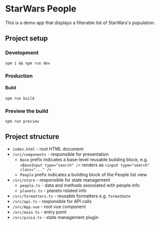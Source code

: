 # StarWars People

This is a demo app that displays a filterable list of StarWars's population.

## Project setup

### Development

```
npm i && npm run dev
```

### Production

#### Build

```
npm run build
```

### Preview the build

```
npm run preview
```

## Project structure

- `index.html` - root HTML document
- `/src/components` - responsible for presentation
  - `Base` prefix indicates a base-level reusable building block, e.g. `<BaseInput type="search" />` renders as `<input type="search" class="..." />`
  - `People` prefix indicates a building block of the People list view
- `/src/store` - responsible for state management
  - `people.ts` - data and methods assosiated with people info
  - `planets.ts` - planets related info
- `/src/formatters.ts` - reusable formatters e.g. `formatDate`
- `/src/api.ts` - responsible for API calls
- `/src/App.vue` - root vue component
- `/src/main.ts` - entry point
- `/src/pinia.ts` - state management plugin
